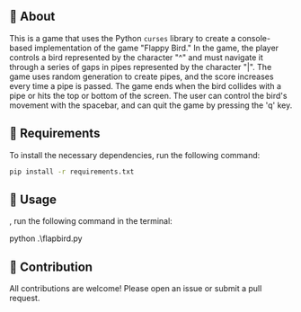 ## :space_invader: About

This is a game that uses the Python `curses` library to create a console-based implementation of the game "Flappy Bird." In the game, the player controls a bird represented by the character "^" and must navigate it through a series of gaps in pipes represented by the character "|". The game uses random generation to create pipes, and the score increases every time a pipe is passed. The game ends when the bird collides with a pipe or hits the top or bottom of the screen. The user can control the bird's movement with the spacebar, and can quit the game by pressing the 'q' key.

## :wrench: Requirements

To install the necessary dependencies, run the following command:

```bash
pip install -r requirements.txt
```
## :runner:  Usage

, run the following command in the terminal:

python .\flapbird.py

## :raising_hand: Contribution

All contributions are welcome! Please open an issue or submit a pull request.

